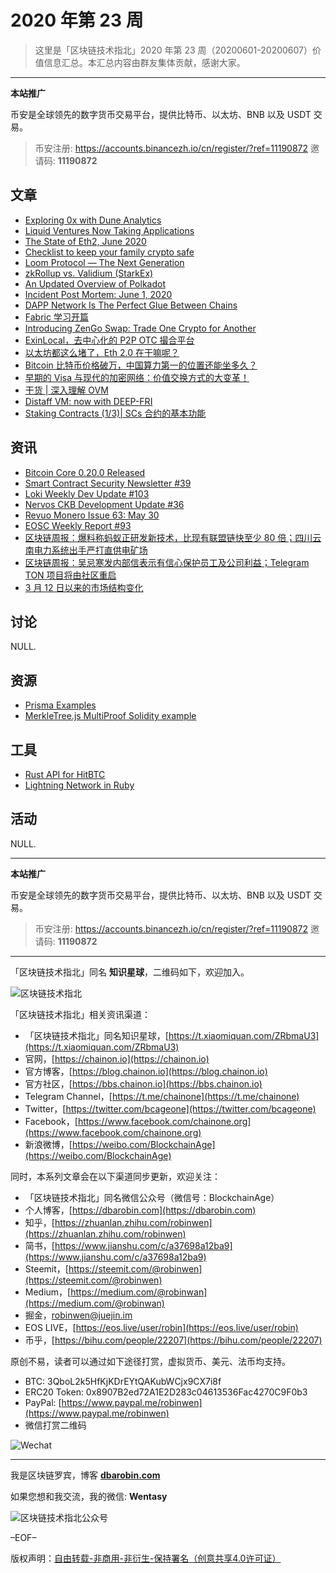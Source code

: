 # 2020 年第 23 周

> 这里是「区块链技术指北」2020 年第 23 周（20200601-20200607）价值信息汇总。本汇总内容由群友集体贡献，感谢大家。

***

**本站推广**

币安是全球领先的数字货币交易平台，提供比特币、以太坊、BNB 以及 USDT 交易。

> 币安注册: https://accounts.binancezh.io/cn/register/?ref=11190872
> 邀请码: **11190872**

## 文章

* [Exploring 0x with Dune Analytics](https://bbs.chainon.io/d/5785)
* [Liquid Ventures Now Taking Applications](https://bbs.chainon.io/d/5787)
* [The State of Eth2, June 2020](https://bbs.chainon.io/d/5789)
* [Checklist to keep your family crypto safe](https://bbs.chainon.io/d/5790)
* [Loom Protocol — The Next Generation](https://bbs.chainon.io/d/5792)
* [zkRollup vs. Validium (StarkEx)](https://bbs.chainon.io/d/5793)
* [An Updated Overview of Polkadot](https://bbs.chainon.io/d/5795)
* [Incident Post Mortem: June 1, 2020](https://bbs.chainon.io/d/5797)
* [DAPP Network Is The Perfect Glue Between Chains](https://bbs.chainon.io/d/5799)
* [Fabric 学习开篇](https://bbs.chainon.io/d/5800)
* [Introducing ZenGo Swap: Trade One Crypto for Another](https://bbs.chainon.io/d/5801)
* [ExinLocal，去中心化的 P2P OTC 撮合平台](https://bbs.chainon.io/d/5802)
* [以太坊都这么堵了，Eth 2.0 在干嘛呢？](https://bbs.chainon.io/d/5804)
* [Bitcoin 比特币价格破万，中国算力第一的位置还能坐多久？](https://bbs.chainon.io/d/5805)
* [早期的 Visa 与现代的加密网络：价值交换方式的大变革！](https://bbs.chainon.io/d/5811)
* [干货 | 深入理解 OVM](https://bbs.chainon.io/d/5812)
* [Distaff VM: now with DEEP-FRI](https://bbs.chainon.io/d/5813)
* [Staking Contracts (1/3)| SCs 合约的基本功能](https://bbs.chainon.io/d/5815)

## 资讯

* [Bitcoin Core 0.20.0 Released](https://bbs.chainon.io/d/5786)
* [Smart Contract Security Newsletter #39](https://bbs.chainon.io/d/5788)
* [Loki Weekly Dev Update #103](https://bbs.chainon.io/d/5791)
* [Nervos CKB Development Update #36](https://bbs.chainon.io/d/5794)
* [Revuo Monero Issue 63: May 30](https://bbs.chainon.io/d/5796)
* [EOSC Weekly Report #93](https://bbs.chainon.io/d/5798)
* [区块链周报：爆料称蚂蚁正研发新技术，比现有联盟链快至少 80 倍；四川云南电力系统出手严打直供电矿场](https://bbs.chainon.io/d/5803)
* [区块链周报：吴忌寒发内部信表示有信心保护员工及公司利益；Telegram TON 项目将由社区重启](https://bbs.chainon.io/d/5806)
* [3 月 12 日以来的市场结构变化](https://bbs.chainon.io/d/5814)

## 讨论

NULL.

## 资源

* [Prisma Examples](https://bbs.chainon.io/d/5808)
* [MerkleTree.js MultiProof Solidity example](https://bbs.chainon.io/d/5809)

## 工具

* [Rust API for HitBTC](https://bbs.chainon.io/d/5807)
* [Lightning Network in Ruby](https://bbs.chainon.io/d/5810)

## 活动

NULL.

***

**本站推广**

币安是全球领先的数字货币交易平台，提供比特币、以太坊、BNB 以及 USDT 交易。

> 币安注册: https://accounts.binancezh.io/cn/register/?ref=11190872
> 邀请码: **11190872**

***

「区块链技术指北」同名 **知识星球**，二维码如下，欢迎加入。

![区块链技术指北](https://cdn.dbarobin.com/3YzonTR.png)

「区块链技术指北」相关资讯渠道：

* 「区块链技术指北」同名知识星球，[https://t.xiaomiquan.com/ZRbmaU3](https://t.xiaomiquan.com/ZRbmaU3)
* 官网，[https://chainon.io](https://chainon.io)
* 官方博客，[https://blog.chainon.io](https://blog.chainon.io)
* 官方社区，[https://bbs.chainon.io](https://bbs.chainon.io)
* Telegram Channel，[https://t.me/chainone](https://t.me/chainone)
* Twitter，[https://twitter.com/bcageone](https://twitter.com/bcageone)
* Facebook，[https://www.facebook.com/chainone.org](https://www.facebook.com/chainone.org)
* 新浪微博，[https://weibo.com/BlockchainAge](https://weibo.com/BlockchainAge)

同时，本系列文章会在以下渠道同步更新，欢迎关注：

* 「区块链技术指北」同名微信公众号（微信号：BlockchainAge）
* 个人博客，[https://dbarobin.com](https://dbarobin.com)
* 知乎，[https://zhuanlan.zhihu.com/robinwen](https://zhuanlan.zhihu.com/robinwen)
* 简书，[https://www.jianshu.com/c/a37698a12ba9](https://www.jianshu.com/c/a37698a12ba9)
* Steemit，[https://steemit.com/@robinwen](https://steemit.com/@robinwen)
* Medium，[https://medium.com/@robinwan](https://medium.com/@robinwan)
* 掘金，[robinwen@juejin.im](https://juejin.im/user/5673ccae60b2260ee435f89a/posts)
* EOS LIVE，[https://eos.live/user/robin](https://eos.live/user/robin)
* 币乎，[https://bihu.com/people/22207](https://bihu.com/people/22207)

原创不易，读者可以通过如下途径打赏，虚拟货币、美元、法币均支持。

* BTC: 3QboL2k5HfKjKDrEYtQAKubWCjx9CX7i8f
* ERC20 Token: 0x8907B2ed72A1E2D283c04613536Fac4270C9F0b3
* PayPal: [https://www.paypal.me/robinwen](https://www.paypal.me/robinwen)
* 微信打赏二维码

![Wechat](https://cdn.dbarobin.com/SzoNl5b.jpg)

***

我是区块链罗宾，博客 **[dbarobin.com](https://dbarobin.com/)**

如果您想和我交流，我的微信: **Wentasy**

![区块链技术指北公众号](https://cdn.dbarobin.com/w0wignb.png)

–EOF–

版权声明：[自由转载-非商用-非衍生-保持署名（创意共享4.0许可证）](http://creativecommons.org/licenses/by-nc-nd/4.0/deed.zh)